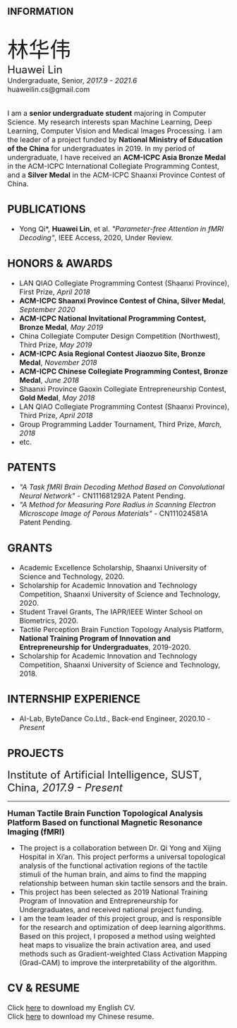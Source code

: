 ## INFORMATION
<br>
<font size='10px'>林华伟</font><br>
<font size='5px'>Huawei Lin</font><br>
<font size='3px'>Undergraduate, Senior, <i>2017.9 - 2021.6</i></font><br>
<font size='3px'>huaweilin.cs@gmail.com</font><br>
<br>
<br>
<font size='3px'> I am a <b>senior undergraduate student</b> majoring in Computer Science. My research interests span Machine Learning, Deep Learning, Computer Vision and Medical Images Processing. I am the leader of a project funded by <b>National Ministry of Education of the China</b> for undergraduates in 2019. In my period of undergraduate, I have received an <b>ACM-ICPC Asia Bronze Medal</b> in the ACM-ICPC International Collegiate Programming Contest, and a <b>Silver Medal</b> in the ACM-ICPC Shaanxi Province Contest of China.

## PUBLICATIONS
- <font size='3px'>Yong Qi*, <b>Huawei Lin</b>, et al. <i>"Parameter-free Attention in fMRI Decoding"</i>, IEEE Access, 2020, Under Review.</font>

## HONORS & AWARDS
- <font size='3px'>LAN QIAO Collegiate Programming Contest (Shaanxi Province), First Prize, <i>April 2018</i></div></font>
- <font size='3px'><b>ACM-ICPC Shaanxi Province Contest of China, Silver Medal</b>, <i>September 2020</i></font>
- <font size='3px'><b>ACM-ICPC National Invitational Programming Contest, Bronze Medal</b>, <i>May 2019</i></font>
- <font size='3px'>China Collegiate Computer Design Competition (Northwest), Third Prize, <i>May 2019</i></font>
- <font size='3px'><b>ACM-ICPC Asia Regional Contest Jiaozuo Site, Bronze Medal</b>, <i>November 2018</i></font>
- <font size='3px'><b>ACM-ICPC Chinese Collegiate Programming Contest, Bronze Medal</b>, <i>June 2018</i></font>
- <font size='3px'>Shaanxi Province Gaoxin Collegiate Entrepreneurship Contest, <b>Gold Medal</b>, <i>May 2018</i></font>
- <font size='3px'>LAN QIAO Collegiate Programming Contest (Shaanxi Province), Third Prize, <i>April 2018</i></font>
- <font size='3px'>Group Programming Ladder Tournament, Third Prize, <i>March, 2018</i></font>
- <font size='3px'>etc.</font>

## PATENTS
- <font size='3px'><i>"A Task fMRI Brain Decoding Method Based on Convolutional Neural Network"</i> - CN111681292A Patent Pending.</font><br>
- <font size='3px'><i>"A Method for Measuring Pore Radius in Scanning Electron Microscope Image of Porous Materials"</i> - CN111024581A Patent Pending.</font><br>

## GRANTS
- <font size='3pt'>Academic Excellence Scholarship, Shaanxi University of Science and Technology, 2020.</font><br>
- <font size='3px'>Scholarship for Academic Innovation and Technology Competition, Shaanxi University of Science and Technology, 2020.</font><br>
- <font size='3px'>Student Travel Grants, The IAPR/IEEE Winter School on Biometrics, 2020.</font><br>
- <font size='3px'>Tactile Perception Brain Function Topology Analysis Platform, <b>National Training Program of Innovation and Entrepreneurship for Undergraduates</b>, 2019-2020.</font><br>
- <font size='3px'>Scholarship for Academic Innovation and Technology Competition, Shaanxi University of Science and Technology, 2018.</font><br>

## INTERNSHIP EXPERIENCE
- AI-Lab, ByteDance Co.Ltd., Back-end Engineer, 2020.10 - <i>Present</i>


## PROJECTS
<font size='5px'>Institute of Artificial Intelligence, SUST, China, <i>2017.9 - Present</i></font>

---
<font size='4px'><b>Human Tactile Brain Function Topological Analysis Platform Based on functional
Magnetic Resonance Imaging (fMRI)</b></font>

- <font size='3px'>The project is a collaboration between Dr. Qi Yong and Xijing Hospital in Xi’an. This project performs a universal topological analysis of the functional activation regions of the tactile stimuli of the human brain, and aims to find the mapping relationship between human skin tactile sensors and the brain.</font>
- <font size='3px'>This project has been selected as 2019 National Training Program of Innovation and Entrepreneurship for Undergraduates, and received national project funding. </font>
- <font size='3px'>I am the team leader of this project group, and is responsible for the research and optimization of deep learning algorithms. Based on this project, I proposed a method using weighted heat maps to visualize the brain activation area, and used methods such as Gradient-weighted Class Activation Mapping (Grad-CAM) to improve the interpretability of the algorithm.</font>




## CV & RESUME
<font size='3px'>Click [here](http://www.winsoul.icu/wp-content/uploads/2020/04/HuaweiLin.pdf) to download my English CV.</font><br>
<font size='3px'>Click [here](http://winsoul.icu/wp-content/uploads/2020/04/LinHuawei-cn.pdf) to download my Chinese resume.</font>


